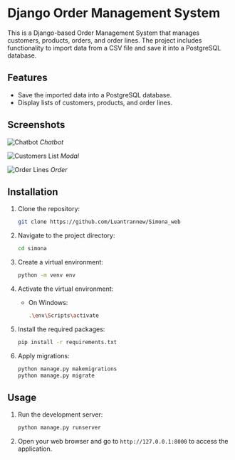 # Django Order Management System

This is a Django-based Order Management System that manages customers, products, orders, and order lines. The project includes functionality to import data from a CSV file and save it into a PostgreSQL database.

## Features

- Save the imported data into a PostgreSQL database.
- Display lists of customers, products, and order lines.

## Screenshots

![Chatbot](![image](https://github.com/user-attachments/assets/2043cc2e-085a-431e-a816-c9bc6c68924d)
)
*Chatbot*

![Customers List](https://github.com/Luantrannew/Simona_web/assets/62492632/7c6d7685-2c3b-42b3-b4d6-d99ccbc6e560)
*Modal*

![Order Lines](https://github.com/Luantrannew/Simona_web/assets/62492632/151abb15-07b2-4668-bd0e-98c0e215e335)
*Order*

## Installation

1. Clone the repository:
    ```bash
    git clone https://github.com/Luantrannew/Simona_web
    ```

2. Navigate to the project directory:
    ```bash
    cd simona
    ```

3. Create a virtual environment:
    ```bash
    python -m venv env
    ```

4. Activate the virtual environment:
    - On Windows:
        ```bash
        .\env\Scripts\activate
        ```

5. Install the required packages:
    ```bash
    pip install -r requirements.txt
    ```

6. Apply migrations:
    ```bash
    python manage.py makemigrations
    python manage.py migrate
    ```

## Usage

1. Run the development server:
    ```bash
    python manage.py runserver
    ```

2. Open your web browser and go to `http://127.0.0.1:8000` to access the application.
